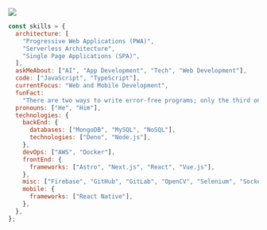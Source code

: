 <!---------------------------------------------------------------------------------------------------->
<!---------------------------------------------------------------------------------------------------->
<p align="center">
<!---------------------------------------------------------------------------------------------------->
<!---------------------------------------------------------------------------------------------------->
</p>


<!---------------------------------------------------------------------------------------------------->

<div id="header" align="left">
  <img
    src="https://developers.giphy.com/branch/master/static/api-512d36c09662682717108a38bbb5c57d.gif"
    width="full"
  />

<!---------------------------------------------------------------------------------------------------->



<!---------------------------------------------------------------------------------------------------->

```javascript
const skills = {
  architecture: [
    "Progressive Web Applications (PWA)",
    "Serverless Architecture",
    "Single Page Applications (SPA)",
  ],
  askMeAbout: ["AI", "App Development", "Tech", "Web Development"],
  code: ["JavaScript", "TypeScript"],
  currentFocus: "Web and Mobile Development",
  funFact:
    "There are two ways to write error-free programs; only the third one works 😅",
  pronouns: ["He", "Him"],
  technologies: {
    backEnd: {
      databases: ["MongoDB", "MySQL", "NoSQL"],
      technologies: ["Deno", "Node.js"],
    },
    devOps: ["AWS", "Docker"],
    frontEnd: {
      frameworks: ["Astro", "Next.js", "React", "Vue.js"],
    },
    misc: ["Firebase", "GitHub", "GitLab", "OpenCV", "Selenium", "Socket.IO"],
    mobile: {
      frameworks: ["React Native"],
    },
  },
};

```

<!---------------------------------------------------------------------------------------------------->

<!---------------------------------------------------------------------------------------------------->


<!---------------------------------------------------------------------------------------------------->

<!---------------------------------------------------------------------------------------------------->

